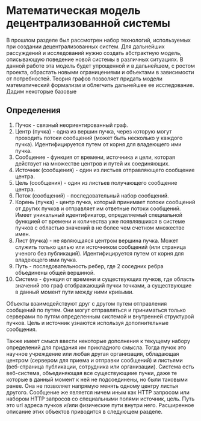 # Математическая модель децентрализованной системы

В прошлом разделе был рассмотрен набор технологий, используемых при создании децентрализованных систем. Для дальнейших рассуждений и исследований нужно создать абстрактную модель, описывающую поведение новой системы в различных ситуациях. В данной работе эта модель будет упрощенной и в дальнейшем, с ростом проекта, обрастать новыми ограницениями и объектами в зависимости от потребностей. Теория графов позволяет придать модели математический формализм и облегчить дальнейшее ее исследование. Дадим некоторые базовые

## Определения
1. Пучок - связный неориентированный граф.
1. Центр (пучка) - одна из вершин пучка, через которую могут проходить потоки сообщений (может быть несколько у каждого пучка). Идентифицируется путем от корня для владеющего ими пучка.
1. Сообщение - функция от времени, источника и цели, которая действует на множестве центров и путей их соединяющих.
1. Источник (сообщения) - один из листьев отправляющего сообщение центра.
1. Цель (сообщения) - один из листьев получающего сообщение центра.
1. Поток (сообщений) - последовательный набор сообщений.
1. Корень (пучка) - центр пучка, который принимает потоки сообщений от других пучков и отправляет им ответные потоки сообщений. Имеет уникальный идентификатор, определяемый специальной функцией от времени и количества уже появлявшихся в системе пучков с областью значений в не более чем счетном множестве имен.
1. Лист (пучка) - не являющаяся центром вершина пучка.  Может служить только целью или источником сообщений (или страница ученого без публикаций). Идентифицируется путем от корня для владеющего ими пучка.
1. Путь - последовательность ребер, где 2 соседних ребра объединены общей вершиной.
1. Система - функция от времени и существующих пучков, где область значений это граф отображающий пучки точками, а существующие в данный момент пути между ними кривыми.

Объекты взаимодействуют друг с другом путем отправления сообщений по путям. Они могут отправляться и приниматься только серверами по путям определенным системой и внутренней структурой пучков. Цель и источник узнаются используя дополнительные сообщения.

Также имеет смысл ввести некоторые дополнения к текущему набору определений для придания им прикладного смысла. Тогда пучок это научное учреждение или любая другая организация, обладающая центром (сервером для приема и отправки сообщений) и листьями (веб-страница публикации, сотрудника или организации).
Система есть веб-система, объединяющая все существующиие пучки, даже те которые в данный момент к ней не подсоединены, но были таковыми ранее. Она не позволяет напрямую менять одному центру листья другого. Сообщение же является ничем иным как HTTP запросом или набором HTTP запросов со специальными полями источник, цель. Путь это url адреса пучков и/или физические пути внутри него. Расширенное описание этих объектов приводится в следующем разделе.